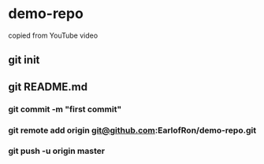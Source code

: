 # demo-repo
copied from YouTube video
## git init
## git README.md
### git commit -m "first commit"
### git remote add origin git@github.com:EarlofRon/demo-repo.git
### git push -u origin master
